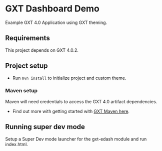 # GXT Dashboard Demo
Example GXT 4.0 Application using GXT theming.

## Requirements
This project depends on GXT 4.0.2. 

## Project setup
* Run `mvn install` to initialize project and custom theme. 

### Maven setup
Maven will need credentials to access the GXT 4.0 artifact dependencies. 

* Find out more with getting started with [GXT Maven here](http://docs.sencha.com/gxt/latest/getting_started/maven/Maven.html).

## Running super dev mode
Setup a Super Dev mode launcher for the gxt-edash module and run index.html.


